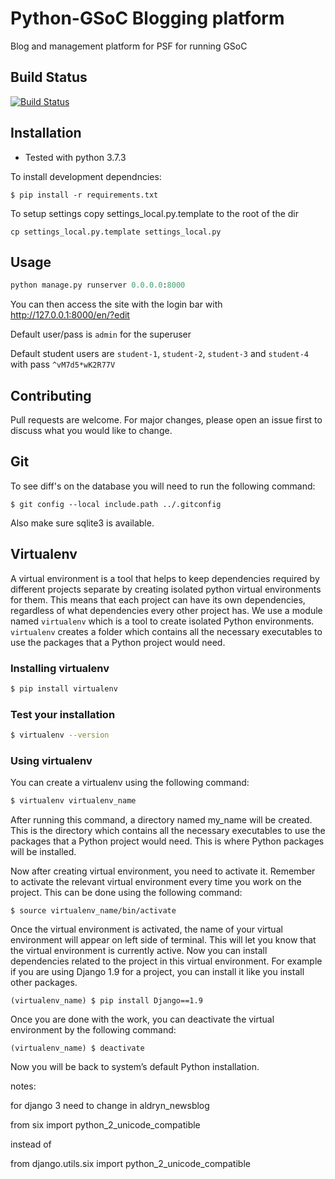 # Python-GSoC Blogging platform

Blog and management platform for PSF for running GSoC

## Build Status

[![Build Status](https://travis-ci.org/python-gsoc/python-blogs.svg?branch=master)](https://travis-ci.org/python-gsoc/python-blogs)

## Installation

- Tested with python 3.7.3

To install development dependncies:

```
$ pip install -r requirements.txt
```

To setup settings copy settings_local.py.template to the root of the dir
```
cp settings_local.py.template settings_local.py
```

## Usage

```python
python manage.py runserver 0.0.0.0:8000
```

You can then access the site with the login bar with http://127.0.0.1:8000/en/?edit

Default user/pass is `admin` for the superuser

Default student users are `student-1`, `student-2`, `student-3` and `student-4` with pass `^vM7d5*wK2R77V`

## Contributing
Pull requests are welcome. For major changes, please open an issue first to discuss what you would like to change.

## Git

To see diff's on the database you will need to run the following command:
```
$ git config --local include.path ../.gitconfig
```
Also make sure sqlite3 is available.

## Virtualenv

A virtual environment is a tool that helps to keep dependencies required by different projects separate by creating isolated python virtual environments for them. This means that each project can have its own dependencies, regardless of what dependencies every other project has. We use a module named `virtualenv` which is a tool to create isolated Python environments. `virtualenv` creates a folder which contains all the necessary executables to use the packages that a Python project would need.

### Installing virtualenv

```bash
$ pip install virtualenv
```

### Test your installation

```bash
$ virtualenv --version
```

### Using virtualenv

You can create a virtualenv using the following command:

```bash
$ virtualenv virtualenv_name
```

After running this command, a directory named my_name will be created. This is the directory which contains all the necessary executables to use the packages that a Python project would need. This is where Python packages will be installed.

Now after creating virtual environment, you need to activate it. Remember to activate the relevant virtual environment every time you work on the project. This can be done using the following command:

```
$ source virtualenv_name/bin/activate
```

Once the virtual environment is activated, the name of your virtual environment will appear on left side of terminal. This will let you know that the virtual environment is currently active.
Now you can install dependencies related to the project in this virtual environment. For example if you are using Django 1.9 for a project, you can install it like you install other packages.

```
(virtualenv_name) $ pip install Django==1.9
```

Once you are done with the work, you can deactivate the virtual environment by the following command:

```
(virtualenv_name) $ deactivate
```

Now you will be back to system’s default Python installation.


notes:

for django 3 need to change in aldryn_newsblog

from six import python_2_unicode_compatible

instead of

from django.utils.six import python_2_unicode_compatible
